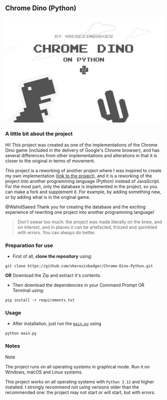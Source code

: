 ## Chrome Dino (Python)

![Project Splash](https://github.com/vberezinbadger/Chrome-Dino-Python/blob/main/assets/splash-dino.png?raw=true)

### A little bit about the project

Hi! This project was created as one of the implementations of the Chrome Dino game (included in the delivery of Google's Chrome browser), and has several differences from other implementations and alterations in that it is closer to the original in terms of movement.

This project is a reworking of another project where I was inspired to create my own implementation ([link to the project](https://github.com/WahidSaeed/Chrome-Dino-JS)), and it is a reworking of the project into another programming language (Python) instead of JavaScript. For the most part, only the database is implemented in the project, so you can make a fork and supplement it. For example, by adding something new, or by adding what is in the original game.

@WahidSaeed Thank you for creating the database and the exciting experience of rewriting one project into another programming language!

> Don't swear too much: the project was made literally on the knee, and on interest, and in places it can be artefacted, frizzed and sprinkled with errors. You can always do better.

### Preparation for use

-	First of all, **clone the repository** using:
```
git clone https://github.com/vberezinbadger/Chrome-Dino-Python.git
```
**OR**
Download the Zip and extract it's contents.

-	Then download the dependencies in your Command Prompt OR Terminal using:
```
pip install -r requirements.txt
```

### Usage

-	After installation, just run the [`main.py`](https://github.com/vberezinbadger/Chrome-Dino-Python/blob/main/main.py) using
```
python main.py
```

### Notes

> [!NOTE]
> The project runs on all operating systems in graphical mode. Run it on Windows, macOS and Linux systems.

This project works on all operating systems with `Python 3.12` and higher installed. I strongly recommend not using versions older than the recommended one: the project may not start or will start, but with errors.
